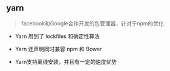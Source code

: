## yarn

  > facebook和Google合作开发的包管理器，针对于npm的优化

  * Yarn 用到了 lockfiles 和确定性算法

  * Yarn 还声明同时兼容 npm 和 Bower

  * Yarn支持离线安装，并且有一定的速度优势

